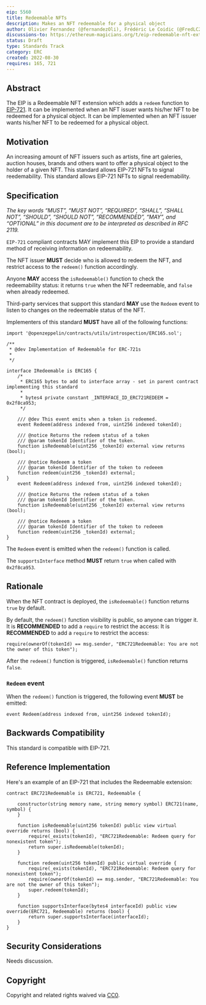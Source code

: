 ```yaml
---
eip: 5560
title: Redeemable NFTs
description: Makes an NFT redeemable for a physical object
author: Olivier Fernandez (@fernandezOli), Frédéric Le Coidic (@FredLC29), Julien Béranger (@julienbrg)
discussions-to: https://ethereum-magicians.org/t/eip-redeemable-nft-extension/10589
status: Draft
type: Standards Track
category: ERC
created: 2022-08-30
requires: 165, 721
---
```


## Abstract

The EIP is a Redeemable NFT extension which adds a `redeem` function to [EIP-721](./eip-721.md). It can be implemented when an NFT issuer wants his/her NFT to be redeemed for a physical object. It can be implemented when an NFT issuer wants his/her NFT to be redeemed for a physical object.

## Motivation

An increasing amount of NFT issuers such as artists, fine art galeries, auction houses, brands and others want to offer a physical object to the holder of a given NFT. This standard allows EIP-721 NFTs to signal reedemability. This standard allows EIP-721 NFTs to signal reedemability.

## Specification

_The key words “MUST”, “MUST NOT”, “REQUIRED”, “SHALL”, “SHALL NOT”, “SHOULD”, “SHOULD NOT”, “RECOMMENDED”, “MAY”, and “OPTIONAL” in this document are to be interpreted as described in RFC 2119._

`EIP-721` compliant contracts MAY implement this EIP to provide a standard method of receiving information on redeemability.

The NFT issuer **MUST** decide who is allowed to redeem the NFT, and restrict access to the `redeem()` function accordingly.

Anyone **MAY** access the `isRedeemable()` function to check the redeemability status: it returns `true` when the NFT redeemable, and `false` when already redeemed.

Third-party services that support this standard **MAY** use the `Redeem` event to listen to changes on the redeemable status of the NFT.

Implementers of this standard **MUST** have all of the following functions:

```solidity
import '@openzeppelin/contracts/utils/introspection/ERC165.sol';

/**
 * @dev Implementation of Redeemable for ERC-721s
 *
 */

interface IRedeemable is ERC165 {
    /*
     * ERC165 bytes to add to interface array - set in parent contract implementing this standard
     *
     * bytes4 private constant _INTERFACE_ID_ERC721REDEEM = 0x2f8ca953;
     */

    /// @dev This event emits when a token is redeemed.
    event Redeem(address indexed from, uint256 indexed tokenId);

    /// @notice Returns the redeem status of a token
    /// @param tokenId Identifier of the token.
    function isRedeemable(uint256 _tokenId) external view returns (bool);

    /// @notice Redeeem a token
    /// @param tokenId Identifier of the token to redeeem
    function redeem(uint256 _tokenId) external;
}
    event Redeem(address indexed from, uint256 indexed tokenId);

    /// @notice Returns the redeem status of a token
    /// @param tokenId Identifier of the token.
    function isRedeemable(uint256 _tokenId) external view returns (bool);

    /// @notice Redeeem a token
    /// @param tokenId Identifier of the token to redeeem
    function redeem(uint256 _tokenId) external;
}
```

The `Redeem` event is emitted when the `redeem()` function is called.

The `supportsInterface` method **MUST** return `true` when called with `0x2f8ca953`.

## Rationale

When the NFT contract is deployed, the `isRedeemable()` function returns `true` by default.

By default, the `redeem()` function visibility is public, so anyone can trigger it. It is **RECOMMENDED** to add a `require` to restrict the access: It is **RECOMMENDED** to add a `require` to restrict the access:

```solidity
require(ownerOf(tokenId) == msg.sender, "ERC721Redeemable: You are not the owner of this token");
```

After the `redeem()` function is triggered, `isRedeemable()` function returns `false`.

### `Redeem` event

When the `redeem()` function is triggered, the following event **MUST** be emitted:

```solidity
event Redeem(address indexed from, uint256 indexed tokenId);
```

## Backwards Compatibility

This standard is compatible with EIP-721.

## Reference Implementation

Here's an example of an EIP-721 that includes the Redeemable extension:

```solidity
contract ERC721Redeemable is ERC721, Redeemable {

    constructor(string memory name, string memory symbol) ERC721(name, symbol) {
    }

    function isRedeemable(uint256 tokenId) public view virtual override returns (bool) {
        require(_exists(tokenId), "ERC721Redeemable: Redeem query for nonexistent token");
        return super.isRedeemable(tokenId);
    }

    function redeem(uint256 tokenId) public virtual override {
        require(_exists(tokenId), "ERC721Redeemable: Redeem query for nonexistent token");
        require(ownerOf(tokenId) == msg.sender, "ERC721Redeemable: You are not the owner of this token");
        super.redeem(tokenId);
    }

    function supportsInterface(bytes4 interfaceId) public view override(ERC721, Redeemable) returns (bool) {
        return super.supportsInterface(interfaceId);
    }
}
```

## Security Considerations

Needs discussion.

## Copyright

Copyright and related rights waived via [CC0](../LICENSE.md).
